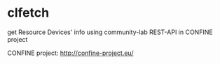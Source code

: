 clfetch
=======

get Resource Devices' info using community-lab REST-API in CONFINE project

CONFINE project: http://confine-project.eu/